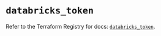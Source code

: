 # `databricks_token`

Refer to the Terraform Registry for docs: [`databricks_token`](https://registry.terraform.io/providers/databricks/databricks/1.35.0/docs/resources/token).

